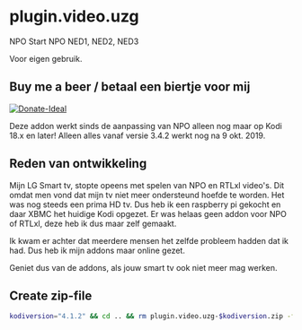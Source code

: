 plugin.video.uzg
================

NPO Start NPO NED1, NED2, NED3

Voor eigen gebruik.

Buy me a beer / betaal een biertje voor mij
------------------------------------------
[![Donate-Ideal](https://img.shields.io/badge/Donate-Ideal-green.svg)](https://www.bunq.me/opvolger)

Deze addon werkt sinds de aanpassing van NPO alleen nog maar op Kodi 18.x en later!
Alleen alles vanaf versie 3.4.2 werkt nog na 9 okt. 2019.

Reden van ontwikkeling
----------------------

Mijn LG Smart tv, stopte opeens met spelen van NPO en RTLxl video's. Dit omdat men vond dat mijn tv niet meer ondersteund hoefde te worden.
Het was nog steeds een prima HD tv. Dus heb ik een raspberry pi gekocht en daar XBMC het huidige Kodi opgezet.
Er was helaas geen addon voor NPO of RTLxl, deze heb ik dus maar zelf gemaakt.

Ik kwam er achter dat meerdere mensen het zelfde probleem hadden dat ik had. Dus heb ik mijn addons maar online gezet.

Geniet dus van de addons, als jouw smart tv ook niet meer mag werken.

Create zip-file
---------------

```bash
kodiversion="4.1.2" && cd .. && rm plugin.video.uzg-$kodiversion.zip -f &&  zip -r plugin.video.uzg-$kodiversion.zip plugin.video.uzg -x "*/\.*" -x "*.pyc" -x "*.pyo" -x plugin.video.uzg/**/__pycache__\* && cd plugin.video.uzg
```
